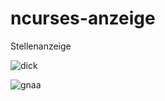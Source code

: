 # ncurses-anzeige
Stellenanzeige

![dick](https://c8.alamy.com/comp/2F71TH8/young-caucasian-woman-holding-germany-flag-and-passport-smiling-and-laughing-hard-out-loud-because-funny-crazy-joke-2F71TH8.jpg)

![gnaa](https://upload.wikimedia.org/wikipedia/commons/9/97/Gnaa-logo.png)
